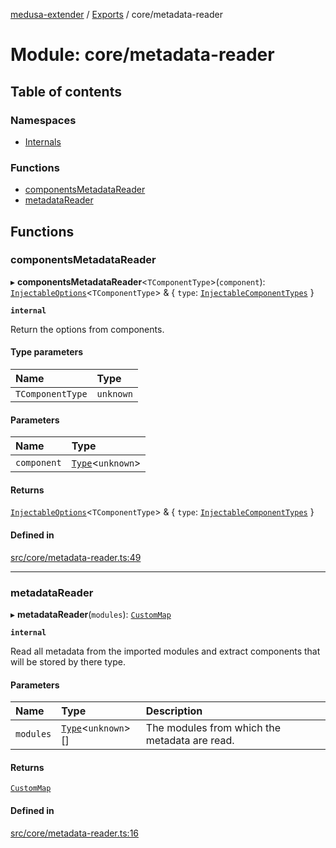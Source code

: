 [medusa-extender](../README.md) / [Exports](../modules.md) / core/metadata-reader

# Module: core/metadata-reader

## Table of contents

### Namespaces

- [Internals](core_metadata_reader.Internals.md)

### Functions

- [componentsMetadataReader](core_metadata_reader.md#componentsmetadatareader)
- [metadataReader](core_metadata_reader.md#metadatareader)

## Functions

### componentsMetadataReader

▸ **componentsMetadataReader**<`TComponentType`\>(`component`): [`InjectableOptions`](core_types.md#injectableoptions)<`TComponentType`\> & { `type`: [`InjectableComponentTypes`](core_types.md#injectablecomponenttypes)  }

**`internal`**

Return the options from components.

#### Type parameters

| Name | Type |
| :------ | :------ |
| `TComponentType` | `unknown` |

#### Parameters

| Name | Type |
| :------ | :------ |
| `component` | [`Type`](../interfaces/core_types.Type.md)<`unknown`\> |

#### Returns

[`InjectableOptions`](core_types.md#injectableoptions)<`TComponentType`\> & { `type`: [`InjectableComponentTypes`](core_types.md#injectablecomponenttypes)  }

#### Defined in

[src/core/metadata-reader.ts:49](https://github.com/adrien2p/medusa-extender/blob/af38280/src/core/metadata-reader.ts#L49)

___

### metadataReader

▸ **metadataReader**(`modules`): [`CustomMap`](../classes/core_metadata_reader.Internals.CustomMap.md)

**`internal`**

Read all metadata from the imported modules and extract components that will be stored by there type.

#### Parameters

| Name | Type | Description |
| :------ | :------ | :------ |
| `modules` | [`Type`](../interfaces/core_types.Type.md)<`unknown`\>[] | The modules from which the metadata are read. |

#### Returns

[`CustomMap`](../classes/core_metadata_reader.Internals.CustomMap.md)

#### Defined in

[src/core/metadata-reader.ts:16](https://github.com/adrien2p/medusa-extender/blob/af38280/src/core/metadata-reader.ts#L16)
